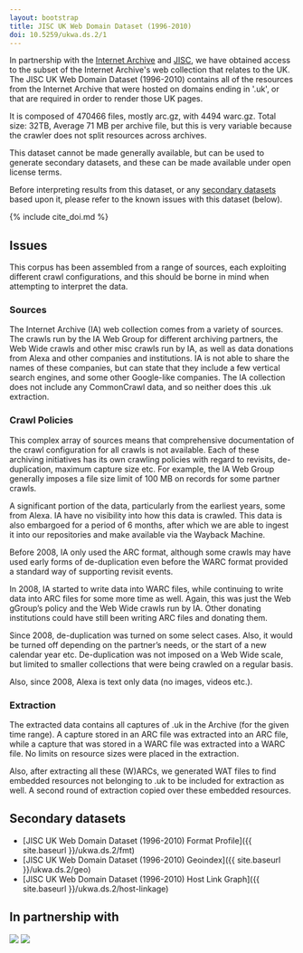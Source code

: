 ```yaml
---
layout: bootstrap
title: JISC UK Web Domain Dataset (1996-2010)
doi: 10.5259/ukwa.ds.2/1
---
```


In partnership with the [Internet Archive](http://www.archive.org/) and [JISC](http://www.jisc.ac.uk/), we have obtained access to the subset of the Internet Archive's web collection that relates to the UK. The JISC UK Web Domain Dataset (1996-2010) contains all of the resources from the Internet Archive that were hosted on domains ending in '.uk', or that are required in order to render those UK pages.

It is composed of 470466 files, mostly arc.gz, with 4494 warc.gz. Total size: 32TB, Average 71 MB per archive file, but this is very variable because the crawler does not split resources across archives.

This dataset cannot be made generally available, but can be used to generate secondary datasets, and these can be made available under open license terms.

Before interpreting results from this dataset, or any [secondary datasets](secondary-datasets) based upon it, please refer to the known issues with this dataset (below).

{% include cite_doi.md %}

Issues
------

This corpus has been assembled from a range of sources, each exploiting different crawl configurations, and this should be borne in mind when attempting to interpret the data.

### Sources ### 
 
The Internet Archive (IA) web collection comes from a variety of sources. The crawls run by the IA Web Group for different archiving partners, the Web Wide crawls and other misc crawls run by IA, as well as data donations from Alexa and other companies and institutions. IA is not able to share the names of these companies, but can state that they include a few vertical search engines, and some other Google-like companies. The IA collection does not include any CommonCrawl data, and so neither does this .uk extraction.

### Crawl Policies ###

This complex array of sources means that comprehensive documentation of the crawl configuration for all crawls is not available. Each of these archiving initiatives has its own crawling policies with regard to revisits, de-duplication, maximum capture size etc. For example, the IA Web Group generally imposes a file size limit of 100 MB on records for some partner crawls. 

A significant portion of the data, particularly from the earliest years, some from Alexa. IA have no visibility into how this data is crawled. This data is also embargoed for a period of 6 months, after which we are able to ingest it into our repositories and make available via the Wayback Machine.

Before 2008, IA only used the ARC format, although some crawls may have used early forms of de-duplication even before the WARC format provided a standard way of supporting revisit events.

In 2008, IA started to write data into WARC files, while continuing to write data into ARC files for some more time as well. Again, this was just the Web gGroup’s policy and the Web Wide crawls run by IA. Other donating institutions could have still been writing ARC files and donating them.

Since 2008, de-duplication was turned on some select cases. Also, it would be turned off depending on the partner’s needs, or the start of a new calendar year etc. De-duplication was not imposed on a Web Wide scale, but limited to smaller collections that were being crawled on a regular basis.
 
Also, since 2008, Alexa is text only data (no images, videos etc.).

### Extraction ###

The extracted data contains all captures of .uk in the Archive (for the given time range). A capture stored in an ARC file was extracted into an ARC file, while a capture that was stored in a WARC file was extracted into a WARC file. No limits on resource sizes were placed in the extraction. 
 
Also, after extracting all these (W)ARCs, we generated WAT files to find embedded resources not belonging to .uk to be included for extraction as well. A second round of extraction copied over these embedded resources.

Secondary datasets
------------------

* [JISC UK Web Domain Dataset (1996-2010) Format Profile]({{ site.baseurl }}/ukwa.ds.2/fmt)
* [JISC UK Web Domain Dataset (1996-2010) Geoindex]({{ site.baseurl }}/ukwa.ds.2/geo)
* [JISC UK Web Domain Dataset (1996-2010) Host Link Graph]({{ site.baseurl }}/ukwa.ds.2/host-linkage)

In partnership with
-------------------

[<img src="{{ site.baseurl }}/images/jisc-logo-sml.png"/>](http://www.jisc.ac.uk/)
[<img src="{{ site.baseurl }}/images/ia-logo-sml.png"/>](http://www.archive.org/)

